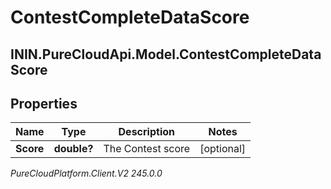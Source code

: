 # ContestCompleteDataScore

## ININ.PureCloudApi.Model.ContestCompleteDataScore

## Properties

|Name | Type | Description | Notes|
|------------ | ------------- | ------------- | -------------|
| **Score** | **double?** | The Contest score | [optional] |



_PureCloudPlatform.Client.V2 245.0.0_
